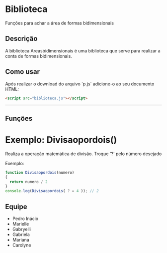 # Biblioteca
Funções para achar a área de formas bidimensionais

## Descrição

A biblioteca Areasbidimensionais é uma biblioteca que serve para realizar a conta de formas bidimensionais.

## Como usar

Após realizar o download do arquivo ´p.js´ adicione-o ao seu documento HTML:

```html
<script src="biblioteca.js"></script>
```
___________________________________________________________________________________________________________________
## Funções

# Exemplo: Divisaopordois()

Realiza a operação matemática de divisão.
Troque '?' pelo número desejado


Exemplo:

```js
function Divisaopordois(numero)
{
  return numero / 2
}
console.log(Divisaopordois( ? = 4 )); // 2

```

## Equipe

- Pedro Inácio
- Marielle
- Gabryelli
- Gabriela
- Mariana
- Carolyne
